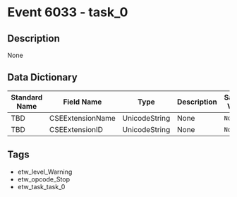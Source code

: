 # Event 6033 - task_0

## Description
None

## Data Dictionary
|Standard Name|Field Name|Type|Description|Sample Value|
|---|---|---|---|---|
|TBD|CSEExtensionName|UnicodeString|None|`None`|
|TBD|CSEExtensionID|UnicodeString|None|`None`|

## Tags
* etw_level_Warning
* etw_opcode_Stop
* etw_task_task_0